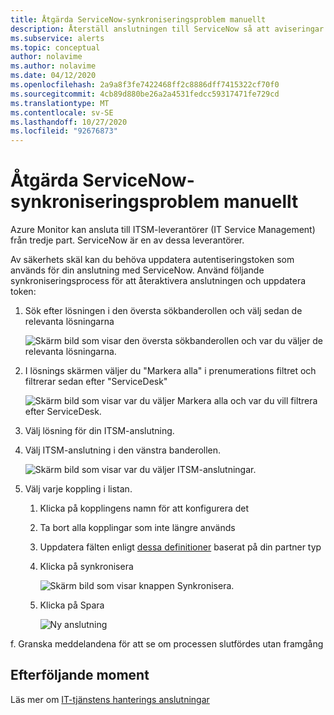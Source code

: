 ```yaml
---
title: Åtgärda ServiceNow-synkroniseringsproblem manuellt
description: Återställ anslutningen till ServiceNow så att aviseringar i Microsoft Azure kan anropa ServiceNow igen
ms.subservice: alerts
ms.topic: conceptual
author: nolavime
ms.author: nolavime
ms.date: 04/12/2020
ms.openlocfilehash: 2a9a8f3fe7422468ff2c8886dff7415322cf70f0
ms.sourcegitcommit: 4cb89d880be26a2a4531fedcc59317471fe729cd
ms.translationtype: MT
ms.contentlocale: sv-SE
ms.lasthandoff: 10/27/2020
ms.locfileid: "92676873"
---
```

# <a name="how-to-manually-fix-servicenow-sync-problems"></a>Åtgärda ServiceNow-synkroniseringsproblem manuellt

Azure Monitor kan ansluta till ITSM-leverantörer (IT Service Management) från tredje part. ServiceNow är en av dessa leverantörer.

Av säkerhets skäl kan du behöva uppdatera autentiseringstoken som används för din anslutning med ServiceNow.
Använd följande synkroniseringsprocess för att återaktivera anslutningen och uppdatera token:


1. Sök efter lösningen i den översta sökbanderollen och välj sedan de relevanta lösningarna

    ![Skärm bild som visar den översta sökbanderollen och var du väljer de relevanta lösningarna.](media/itsmc-resync-servicenow/solution-search-8bit.png)

1. I lösnings skärmen väljer du "Markera alla" i prenumerations filtret och filtrerar sedan efter "ServiceDesk"

    ![Skärm bild som visar var du väljer Markera alla och var du vill filtrera efter ServiceDesk.](media/itsmc-resync-servicenow/solutions-list-8bit.png)

1. Välj lösning för din ITSM-anslutning.
1. Välj ITSM-anslutning i den vänstra banderollen.

    ![Skärm bild som visar var du väljer ITSM-anslutningar.](media/itsmc-resync-servicenow/itsm-connector-8bit.png)

1. Välj varje koppling i listan. 
    1. Klicka på kopplingens namn för att konfigurera det
    1. Ta bort alla kopplingar som inte längre används

    1. Uppdatera fälten enligt [dessa definitioner](./itsmc-connections.md) baserat på din partner typ

    1. Klicka på synkronisera

       ![Skärm bild som visar knappen Synkronisera.](media/itsmc-resync-servicenow/resync-8bit2.png)

    1. Klicka på Spara

        ![Ny anslutning](media/itsmc-resync-servicenow/save-8bit.png)

f.    Granska meddelandena för att se om processen slutfördes utan framgång 

## <a name="next-steps"></a>Efterföljande moment

Läs mer om [IT-tjänstens hanterings anslutningar](itsmc-connections.md)
